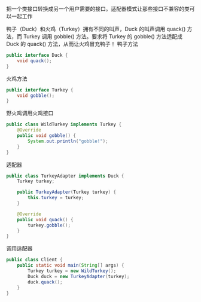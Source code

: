 把一个类接口转换成另一个用户需要的接口。适配器模式让那些接口不兼容的类可以一起工作

鸭子（Duck）和火鸡（Turkey）拥有不同的叫声，Duck 的叫声调用 quack() 方法，而 Turkey 调用 gobble() 方法。要求将 Turkey 的 gobble() 方法适配成 Duck 的 quack() 方法，从而让火鸡冒充鸭子！
鸭子方法
```java
public interface Duck {
    void quack();
}
```
火鸡方法
```java
public interface Turkey {
    void gobble();
}
```
野火鸡调用火鸡接口
```java
public class WildTurkey implements Turkey {
    @Override
    public void gobble() {
        System.out.println("gobble!");
    }
}
```
适配器
```java
public class TurkeyAdapter implements Duck {
    Turkey turkey;

    public TurkeyAdapter(Turkey turkey) {
        this.turkey = turkey;
    }

    @Override
    public void quack() {
        turkey.gobble();
    }
}
```
调用适配器
```java
public class Client {
    public static void main(String[] args) {
        Turkey turkey = new WildTurkey();
        Duck duck = new TurkeyAdapter(turkey);
        duck.quack();
    }
}
```